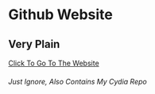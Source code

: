 # Github Website 
## Very Plain
[Click To Go To The Website](http://PythonScratcher.github.io/index.html)
###### Just Ignore, Also Contains My Cydia Repo
